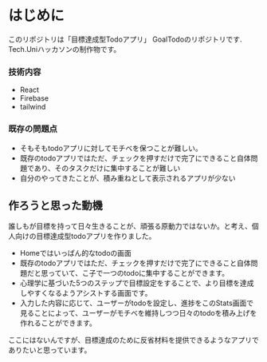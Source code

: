 # はじめに
このリポジトリは「目標達成型Todoアプリ」 GoalTodoのリポジトリです.
Tech.Uniハッカソンの制作物です。

### 技術内容

- React
- Firebase
- tailwind

### 既存の問題点

- そもそもtodoアプリに対してモチベを保つことが難しい。
- 既存のtodoアプリではただ、チェックを押すだけで完了にできること自体問題であり、そのタスクだけに集中することが難しい
- 自分のやってきたことが、積み重ねとして表示されるアプリが少ない

## 作ろうと思った動機

誰しもが目標を持って日々生きることが、頑張る原動力ではないか。と考え、個人向けの目標達成型todoアプリを作りました。

- Homeではいっぱん的なtodoの画面
- 既存のtodoアプリではただ、チェックを押すだけで完了にできること自体問題だと思っていて、こ子で一つのtodoに集中することができます。
- 心理学に基づいた5つのステップで目標設定をすることで、より目標を達成しやすくなるようアシストする画面です。
- 入力した内容に応じて、ユーザーがtodoを設定し、進捗をこのStats画面で見ることによって、ユーザーがモチベを維持しつつ日々のtodoを積み上げを作れることができます。

ここにはないんですが、目標達成のために反省材料を提供できるようなアプリでありたいと思っています。
